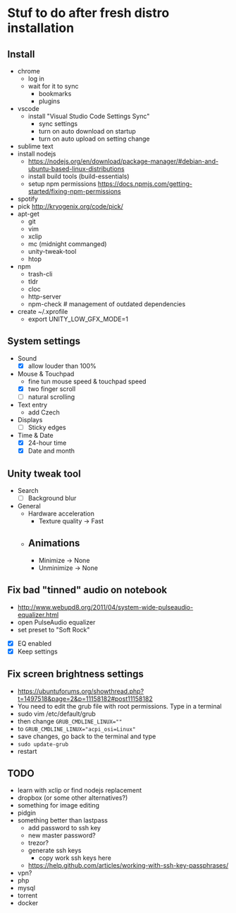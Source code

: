 # Stuf to do after fresh distro installation

## Install

- chrome
    - log in
    - wait for it to sync
        - bookmarks
        - plugins
- vscode
    - install "Visual Studio Code Settings Sync"
        - sync settings
        - turn on auto download on startup
        - turn on auto upload on setting change
- sublime text
- install nodejs
    - https://nodejs.org/en/download/package-manager/#debian-and-ubuntu-based-linux-distributions
    - install build tools (build-essentials)
    - setup npm permissions https://docs.npmjs.com/getting-started/fixing-npm-permissions
- spotify
- pick http://kryogenix.org/code/pick/
- apt-get
    - git
    - vim
    - xclip
    - mc (midnight commanged)
    - unity-tweak-tool
    - htop
- npm
    - trash-cli
    - tldr
    - cloc
    - http-server
    - npm-check # management of outdated dependencies
- create ~/.xprofile
    - export UNITY_LOW_GFX_MODE=1

## System settings

- Sound
    - [x] allow louder than 100%
- Mouse & Touchpad
    - fine tun mouse speed & touchpad speed
    - [x] two finger scroll
    - [ ] natural scrolling
- Text entry
    - add Czech
- Displays
    - [ ] Sticky edges
- Time & Date
    - [x] 24-hour time
    - [x] Date and month

## Unity tweak tool

- Search
    - [ ] Background blur
- General
    - Hardware acceleration
        - Texture quality -> Fast
    - Animations
        -
        - Minimize -> None
        - Unminimize -> None

## Fix bad "tinned" audio on notebook

- http://www.webupd8.org/2011/04/system-wide-pulseaudio-equalizer.html
- open PulseAudio equalizer
- set preset to "Soft Rock"
- [x] EQ enabled
- [x] Keep settings

## Fix screen brightness settings

- https://ubuntuforums.org/showthread.php?t=1497518&page=2&p=11158182#post11158182
- You need to edit the grub file with root permissions. Type in a terminal
- sudo vim /etc/default/grub
- then change `GRUB_CMDLINE_LINUX=""`
- to `GRUB_CMDLINE_LINUX="acpi_osi=Linux"`
- save changes, go back to the terminal and type
- `sudo update-grub`
- restart

## TODO

- learn with xclip or find nodejs replacement
- dropbox (or some other alternatives?)
- something for image editing
- pidgin
- something better than lastpass
    - add password to ssh key
    - new master password?
    - trezor?
    - generate ssh keys
        - copy work ssh keys here
    - https://help.github.com/articles/working-with-ssh-key-passphrases/
- vpn?
- php
- mysql
- torrent
- docker
